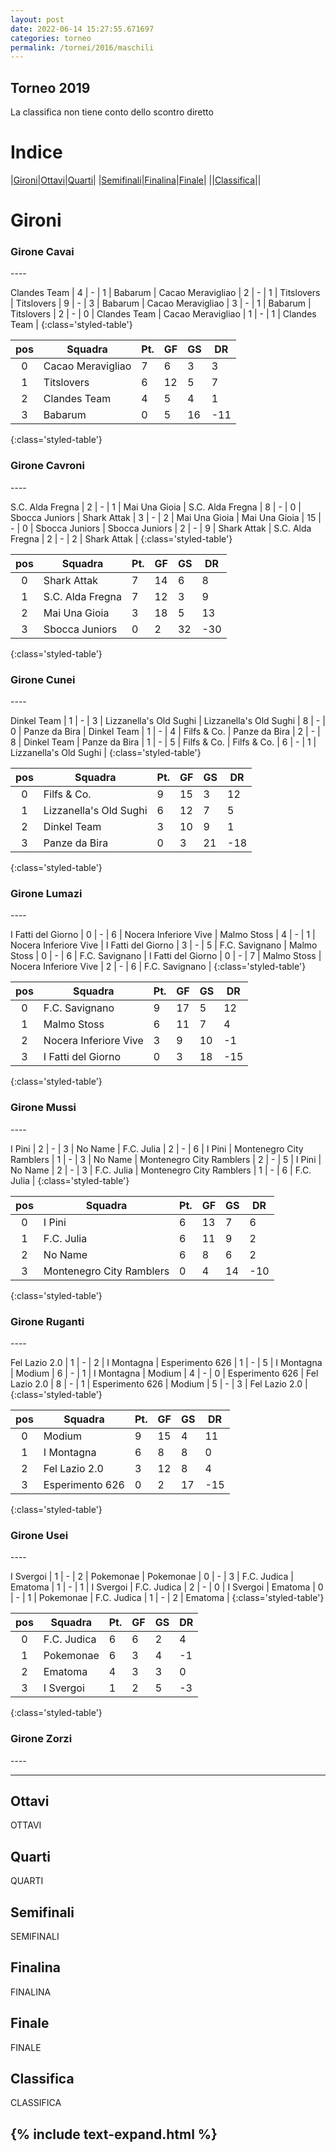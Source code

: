 ```yaml
---
layout: post
date: 2022-06-14 15:27:55.671697
categories: torneo
permalink: /tornei/2016/maschili
---
```

<link rel="stylesheet" href="../../assets/style.css">

## Torneo 2019 ##
La classifica non tiene conto dello scontro diretto

# Indice #

|<a href="#gironi">Gironi</a>|<a href="#ottavi">Ottavi</a>|<a href="#quarti">Quarti</a>|
|<a href="#semifinali">Semifinali</a>|<a href="#finalina">Finalina</a>|<a href="#finale">Finale</a>|
||<a href="#classifica">Classifica</a>||

# Gironi #

<h3>Girone Cavai</h3>
----



Clandes Team | 4 | - | 1 | Babarum |
Cacao Meravigliao | 2 | - | 1 | Titslovers |
Titslovers | 9 | - | 3 | Babarum |
Cacao Meravigliao | 3 | - | 1 | Babarum |
Titslovers | 2 | - | 0 | Clandes Team |
Cacao Meravigliao | 1 | - | 1 | Clandes Team |
{:class='styled-table'}

|**pos**|**Squadra**|**Pt.**|**GF**|**GS**|**DR**|
|:-----:|-----------|-------|------|------|------|
0| Cacao Meravigliao | 7 | 6 | 3 | 3 |
1| Titslovers | 6 | 12 | 5 | 7 |
2| Clandes Team | 4 | 5 | 4 | 1 |
3| Babarum | 0 | 5 | 16 | -11 |
{:class='styled-table'}

<h3>Girone Cavroni</h3>
----



S.C. Alda Fregna | 2 | - | 1 | Mai Una Gioia |
S.C. Alda Fregna | 8 | - | 0 | Sbocca Juniors |
Shark Attak | 3 | - | 2 | Mai Una Gioia |
Mai Una Gioia | 15 | - | 0 | Sbocca Juniors |
Sbocca Juniors | 2 | - | 9 | Shark Attak |
S.C. Alda Fregna | 2 | - | 2 | Shark Attak |
{:class='styled-table'}

|**pos**|**Squadra**|**Pt.**|**GF**|**GS**|**DR**|
|:-----:|-----------|-------|------|------|------|
0| Shark Attak | 7 | 14 | 6 | 8 |
1| S.C. Alda Fregna | 7 | 12 | 3 | 9 |
2| Mai Una Gioia | 3 | 18 | 5 | 13 |
3| Sbocca Juniors | 0 | 2 | 32 | -30 |
{:class='styled-table'}

<h3>Girone Cunei</h3>
----



Dinkel Team | 1 | - | 3 | Lizzanella's Old Sughi |
Lizzanella's Old Sughi | 8 | - | 0 | Panze da Bira |
Dinkel Team | 1 | - | 4 | Filfs & Co. |
Panze da Bira | 2 | - | 8 | Dinkel Team |
Panze da Bira | 1 | - | 5 | Filfs & Co. |
Filfs & Co. | 6 | - | 1 | Lizzanella's Old Sughi |
{:class='styled-table'}

|**pos**|**Squadra**|**Pt.**|**GF**|**GS**|**DR**|
|:-----:|-----------|-------|------|------|------|
0| Filfs & Co. | 9 | 15 | 3 | 12 |
1| Lizzanella's Old Sughi | 6 | 12 | 7 | 5 |
2| Dinkel Team | 3 | 10 | 9 | 1 |
3| Panze da Bira | 0 | 3 | 21 | -18 |
{:class='styled-table'}

<h3>Girone Lumazi</h3>
----



I Fatti del Giorno | 0 | - | 6 | Nocera Inferiore Vive |
Malmo Stoss | 4 | - | 1 | Nocera Inferiore Vive |
I Fatti del Giorno | 3 | - | 5 | F.C. Savignano |
Malmo Stoss | 0 | - | 6 | F.C. Savignano |
I Fatti del Giorno | 0 | - | 7 | Malmo Stoss |
Nocera Inferiore Vive | 2 | - | 6 | F.C. Savignano |
{:class='styled-table'}

|**pos**|**Squadra**|**Pt.**|**GF**|**GS**|**DR**|
|:-----:|-----------|-------|------|------|------|
0| F.C. Savignano | 9 | 17 | 5 | 12 |
1| Malmo Stoss | 6 | 11 | 7 | 4 |
2| Nocera Inferiore Vive | 3 | 9 | 10 | -1 |
3| I Fatti del Giorno | 0 | 3 | 18 | -15 |
{:class='styled-table'}

<h3>Girone Mussi</h3>
----



I Pini | 2 | - | 3 | No Name |
F.C. Julia | 2 | - | 6 | I Pini |
Montenegro City Ramblers | 1 | - | 3 | No Name |
Montenegro City Ramblers | 2 | - | 5 | I Pini |
No Name | 2 | - | 3 | F.C. Julia |
Montenegro City Ramblers | 1 | - | 6 | F.C. Julia |
{:class='styled-table'}

|**pos**|**Squadra**|**Pt.**|**GF**|**GS**|**DR**|
|:-----:|-----------|-------|------|------|------|
0| I Pini | 6 | 13 | 7 | 6 |
1| F.C. Julia | 6 | 11 | 9 | 2 |
2| No Name | 6 | 8 | 6 | 2 |
3| Montenegro City Ramblers | 0 | 4 | 14 | -10 |
{:class='styled-table'}

<h3>Girone Ruganti</h3>
----



Fel Lazio 2.0 | 1 | - | 2 | I Montagna |
Esperimento 626 | 1 | - | 5 | I Montagna |
Modium | 6 | - | 1 | I Montagna |
Modium | 4 | - | 0 | Esperimento 626 |
Fel Lazio 2.0 | 8 | - | 1 | Esperimento 626 |
Modium | 5 | - | 3 | Fel Lazio 2.0 |
{:class='styled-table'}

|**pos**|**Squadra**|**Pt.**|**GF**|**GS**|**DR**|
|:-----:|-----------|-------|------|------|------|
0| Modium | 9 | 15 | 4 | 11 |
1| I Montagna | 6 | 8 | 8 | 0 |
2| Fel Lazio 2.0 | 3 | 12 | 8 | 4 |
3| Esperimento 626 | 0 | 2 | 17 | -15 |
{:class='styled-table'}

<h3>Girone Usei</h3>
----



I Svergoi | 1 | - | 2 | Pokemonae |
Pokemonae | 0 | - | 3 | F.C. Judica |
Ematoma | 1 | - | 1 | I Svergoi |
F.C. Judica | 2 | - | 0 | I Svergoi |
Ematoma | 0 | - | 1 | Pokemonae |
F.C. Judica | 1 | - | 2 | Ematoma |
{:class='styled-table'}

|**pos**|**Squadra**|**Pt.**|**GF**|**GS**|**DR**|
|:-----:|-----------|-------|------|------|------|
0| F.C. Judica | 6 | 6 | 2 | 4 |
1| Pokemonae | 6 | 3 | 4 | -1 |
2| Ematoma | 4 | 3 | 3 | 0 |
3| I Svergoi | 1 | 2 | 5 | -3 |
{:class='styled-table'}

<h3>Girone Zorzi</h3>
----








----
## Ottavi ##

OTTAVI

## Quarti ##

QUARTI

## Semifinali ##

SEMIFINALI

## Finalina ##

FINALINA

## Finale ##

FINALE

## Classifica ##

CLASSIFICA

{% include text-expand.html %}
---